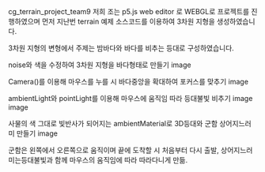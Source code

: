 cg_terrain_project_team9
저희 조는 p5.js web editor 로 WEBGL로 프로젝트를 진행하였으며 먼저 지난번 terrain 예제 소스코드를 이용하여 3차원 지형을 생성하였습니다.

3차원 지형의 변형에서 주제는 밤바다와 바다를 비추는 등대로 구성하였습니다.

noise와 색을 수정하여 3차원 지형을 바다형태로 만들기
image

Camera()를 이용해 마우스를 누를 시 바다중앙을 확대하여 포커스를 맞추기
image

ambientLight와 pointLight를 이용해 마우스에 움직임 따라 등대불빛 비추기
image image

사물의 색 그대로 빛반사가 되어지는 ambientMaterial로 3D등대와 군함 상어지느러미 만들기
image

군함은 왼쪽에서 오른쪽으로 움직이며 끝에 도착할 시 처음부터 다시 출발, 상어지느러미는등대불빛과 함께 마우스의 움직임에 따라 따라다니게 만듦.
